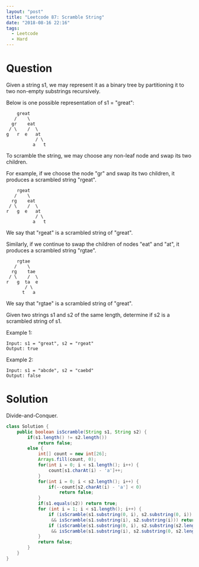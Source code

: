 ```yaml
---
layout: "post"
title: "Leetcode 87: Scramble String"
date: "2018-08-16 22:16"
tags:
  - Leetcode
  - Hard
---
```


# Question
Given a string s1, we may represent it as a binary tree by partitioning it to two non-empty substrings recursively.

Below is one possible representation of s1 = "great":
```
    great
   /    \
  gr    eat
 / \    /  \
g   r  e   at
           / \
          a   t
```

To scramble the string, we may choose any non-leaf node and swap its two children.

For example, if we choose the node "gr" and swap its two children, it produces a scrambled string "rgeat".

```
    rgeat
   /    \
  rg    eat
 / \    /  \
r   g  e   at
           / \
          a   t
```

We say that "rgeat" is a scrambled string of "great".

Similarly, if we continue to swap the children of nodes "eat" and "at", it produces a scrambled string "rgtae".
```
    rgtae
   /    \
  rg    tae
 / \    /  \
r   g  ta  e
       / \
      t   a
```

We say that "rgtae" is a scrambled string of "great".

Given two strings s1 and s2 of the same length, determine if s2 is a scrambled string of s1.

Example 1:
```
Input: s1 = "great", s2 = "rgeat"
Output: true
```

Example 2:
```
Input: s1 = "abcde", s2 = "caebd"
Output: false
```

# Solution
Divide-and-Conquer.

```java
class Solution {
    public boolean isScramble(String s1, String s2) {
        if(s1.length() != s2.length())
            return false;
        else {
            int[] count = new int[26];
            Arrays.fill(count, 0);
            for(int i = 0; i < s1.length(); i++) {
                count[s1.charAt(i) - 'a']++;
            }
            for(int i = 0; i < s2.length(); i++) {
                if(--count[s2.charAt(i) - 'a'] < 0)
                    return false;
            }
            if(s1.equals(s2)) return true;
            for (int i = 1; i < s1.length(); i++) {
                if (isScramble(s1.substring(0, i), s2.substring(0, i))
                 && isScramble(s1.substring(i), s2.substring(i))) return true;
                if (isScramble(s1.substring(0, i), s2.substring(s2.length() - i))
                 && isScramble(s1.substring(i), s2.substring(0, s2.length() - i))) return true;
            }
            return false;
        }
    }
}
```
